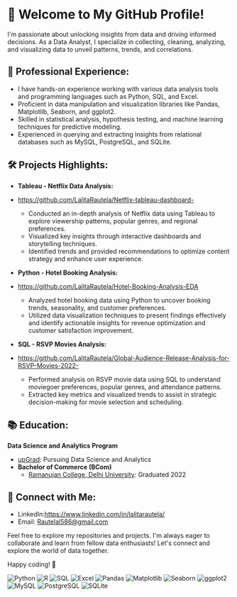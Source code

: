 
# 👋 Welcome to My GitHub Profile!

I'm passionate about unlocking insights from data and driving informed decisions. As a Data Analyst, I specialize in collecting, cleaning, analyzing, and visualizing data to unveil patterns, trends, and correlations.

## 💼 Professional Experience:
- I have hands-on experience working with various data analysis tools and programming languages such as Python,  SQL, and Excel.
- Proficient in data manipulation and visualization libraries like Pandas, Matplotlib, Seaborn, and ggplot2.
- Skilled in statistical analysis, hypothesis testing, and machine learning techniques for predictive modeling.
- Experienced in querying and extracting insights from relational databases such as MySQL, PostgreSQL, and SQLite.

## 🛠️ Projects Highlights:
- **Tableau - Netflix Data Analysis:**
- https://github.com/LalitaRautela/Netflix-tableau-dashboard-
  - Conducted an in-depth analysis of Netflix data using Tableau to explore viewership patterns, popular genres, and regional preferences.
  - Visualized key insights through interactive dashboards and storytelling techniques.
  - Identified trends and provided recommendations to optimize content strategy and enhance user experience.

- **Python - Hotel Booking Analysis:**
- https://github.com/LalitaRautela/Hotel-Booking-Analysis-EDA
  - Analyzed hotel booking data using Python to uncover booking trends, seasonality, and customer preferences.
  - Utilized data visualization techniques to present findings effectively and identify actionable insights for revenue optimization and customer satisfaction improvement.

- **SQL - RSVP Movies Analysis:**
- https://github.com/LalitaRautela/Global-Audience-Release-Analysis-for-RSVP-Movies-2022-
  - Performed analysis on RSVP movie data using SQL to understand moviegoer preferences, popular genres, and attendance patterns.
  - Extracted key metrics and visualized trends to assist in strategic decision-making for movie selection and scheduling.

## 📚 Education:
**Data Science and Analytics Program**
  - [upGrad](https://www.upgrad.com): Pursuing Data Science and Analytics
- **Bachelor of Commerce (BCom)**
  - [Ramanujan College, Delhi University](https://www.du.ac.in): Graduated 2022


## 🔗 Connect with Me:
- LinkedIn:https://www.linkedin.com/in/lalitarautela/
- Email: Rautelal586@gmail.com

Feel free to explore my repositories and projects. I'm always eager to collaborate and learn from fellow data enthusiasts! Let's connect and explore the world of data together.

Happy coding! 🚀

<!-- Add images related to data analytics tools -->
![Python](https://your-image-url.com/python.png)
![R](https://your-image-url.com/r.png)
![SQL](https://your-image-url.com/sql.png)
![Excel](https://your-image-url.com/excel.png)
![Pandas](https://your-image-url.com/pandas.png)
![Matplotlib](https://your-image-url.com/matplotlib.png)
![Seaborn](https://your-image-url.com/seaborn.png)
![ggplot2](https://your-image-url.com/ggplot2.png)
![MySQL](https://your-image-url.com/mysql.png)
![PostgreSQL](https://your-image-url.com/postgresql.png)
![SQLite](https://your-image-url.com/sqlite.png)


